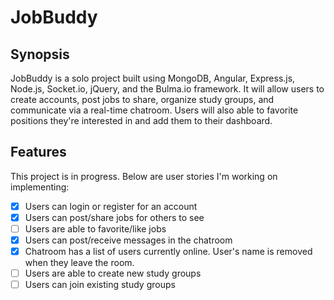 # JobBuddy
## Synopsis
JobBuddy is a solo project built using MongoDB, Angular, Express.js, Node.js, Socket.io, jQuery, and the Bulma.io framework. It will allow users to create accounts, post jobs to share, organize study groups, and communicate via a real-time chatroom. Users will also able to favorite positions they're interested in and add them to their dashboard.

## Features
This project is in progress. Below are user stories I'm working on implementing: 

- [x] Users can login or register for an account
- [x] Users can post/share jobs for others to see
- [ ] Users are able to favorite/like jobs
- [x] Users can post/receive messages in the chatroom
- [x] Chatroom has a list of users currently online. User's name is removed when they leave the room.
- [ ] Users are able to create new study groups
- [ ] Users can join existing study groups 